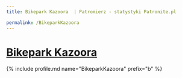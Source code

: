 ```yaml
---
title: Bikepark Kazoora  | Patromierz - statystyki Patronite.pl

permalink: /BikeparkKazoora
---
```


# [Bikepark Kazoora ](https://patronite.pl/BikeparkKazoora)

{% include profile.md name="BikeparkKazoora" prefix="b" %}
